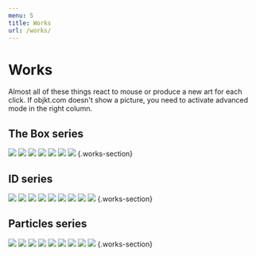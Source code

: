```yaml
---
menu: 5
title: Works
url: /works/
---
```


# Works

Almost all of these things react to mouse or produce a new art for each click. If objkt.com doesn't show a picture, you need to activate advanced mode in the right column.

## The Box series

[![](/assets/media/2022-02-14-21-03-45.png)](https://objkt.com/asset/hicetnunc/61017)
[![](/assets/media/2022-02-14-21-11-48.png)](https://objkt.com/asset/hicetnunc/62711)
[![](/assets/media/2022-02-14-21-11-59.png)](https://objkt.com/asset/hicetnunc/66966)
[![](/assets/media/2022-02-14-21-12-25.png)](https://objkt.com/asset/hicetnunc/71303)
[![](/assets/media/2022-02-14-21-12-40.png)](https://objkt.com/asset/hicetnunc/74500)
[![](/assets/media/2022-02-14-21-12-08.png)](https://objkt.com/asset/hicetnunc/78584)
[![](/assets/media/2022-02-14-21-12-17.png)](https://objkt.com/asset/hicetnunc/64427)
{.works-section}

## ID series

[![](/assets/media/2022-02-14-22-07-13.png)](https://objkt.com/asset/hicetnunc/260218)
[![](/assets/media/2022-02-14-22-07-43.png)](https://objkt.com/asset/hicetnunc/230045)
[![](/assets/media/2022-02-14-22-08-10.png)](https://objkt.com/asset/hicetnunc/239376)
[![](/assets/media/2022-02-14-22-08-26.png)](https://objkt.com/asset/hicetnunc/242803)
[![](/assets/media/2022-02-14-22-08-43.png)](https://objkt.com/asset/hicetnunc/248596)
[![](/assets/media/2022-02-14-22-08-58.png)](https://objkt.com/asset/hicetnunc/276575)
[![](/assets/media/2022-02-14-22-09-12.png)](https://objkt.com/asset/hicetnunc/267638)
[![](/assets/media/2022-02-14-22-09-33.png)](https://objkt.com/asset/hicetnunc/287149)
[![](/assets/media/2022-02-14-22-09-48.png)](https://objkt.com/asset/hicetnunc/334171)
{.works-section}

## Particles series

[![](/assets/media/2022-02-14-22-11-31.png)](https://objkt.com/asset/hicetnunc/140849)
[![](/assets/media/2022-02-14-22-11-45.png)](https://objkt.com/asset/hicetnunc/145888)
[![](/assets/media/2022-02-14-22-12-01.png)](https://objkt.com/asset/hicetnunc/145912)
[![](/assets/media/2022-02-14-22-12-27.png)](https://objkt.com/asset/hicetnunc/144191)
[![](/assets/media/2022-02-14-22-12-42.png)](https://objkt.com/asset/hicetnunc/142565)
[![](/assets/media/2022-02-14-22-12-59.png)](https://objkt.com/asset/kalamint/13305)
[![](/assets/media/2022-02-14-22-13-13.png)](https://objkt.com/asset/hicetnunc/154706)
[![](/assets/media/2022-02-14-22-13-34.png)](https://objkt.com/asset/hicetnunc/147771)
[![](/assets/media/2022-02-14-22-13-47.png)](https://objkt.com/asset/hicetnunc/156707)
{.works-section}
